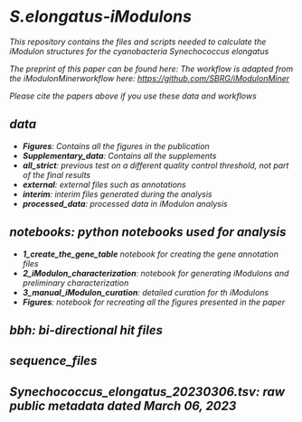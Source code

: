 # <i>S.elongatus<i>-iModulons
This repository contains the files and scripts needed to calculate the iModulon structures for the cyanobacteria <i>Synechococcus elongatus<i>

The preprint of this paper can be found here:
The workflow is adapted from the iModulonMinerworkflow here: https://github.com/SBRG/iModulonMiner 

Please cite the papers above if you use these data and workflows

## **data**
- **Figures**: Contains all the figures in the publication
- **Supplementary_data**: Contains all the supplements
- **all_strict**: previous test on a different quality control threshold, not part of the final results
- **external**: external files such as annotations
- **interim**: interim files generated during the analysis
- **processed_data**: processed data in iModulon analysis
## **notebooks**: python notebooks used for analysis
- **1_create_the_gene_table** notebook for creating the gene annotation files
- **2_iModulon_characterization**: notebook for generating iModulons and preliminary characterization
- **3_manual_iModulon_curation**: detailed curation for th iModulons
- **Figures**: notebook for recreating all the figures presented in the paper
## **bbh**: bi-directional hit files
## **sequence_files**
## **Synechococcus_elongatus_20230306.tsv**: raw public metadata dated March 06, 2023
